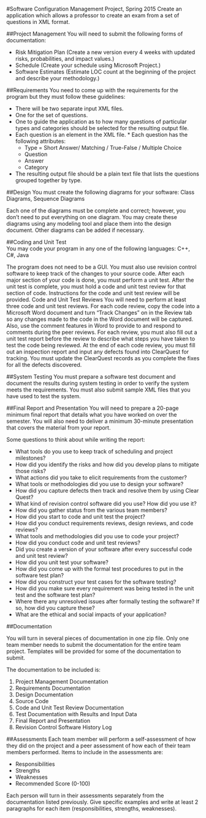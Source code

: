#Software Configuration Management Project, Spring 2015
Create an application which allows a professor to create an exam from a set of questions in XML format. 


##Project Management
 You will need to submit the following forms of documentation: 
 * Risk Mitigation Plan (Create a new version every 4 weeks with updated risks, probabilities, and impact values.) 
 * Schedule (Create your schedule using Microsoft Project.) 
 * Software Estimates (Estimate LOC count at the beginning of the project and describe your methodology.)  
 
 
##Requirements
 You need to come up with the requirements for the program but they must follow these guidelines: 
 * There will be two separate input XML files.
 * One for the set of questions.
 * One to guide the application as to how many questions of particular types and categories should be selected for the resulting output file. 
 * Each question is an element in the XML file. * Each question has the following attributes:     
    * Type = Short Answer/ Matching / True-False / Multiple Choice     
    * Question     
    * Answer     
    * Category
* The resulting output file should be a plain text file that lists the questions grouped together by type.  


##Design 
You must create the following diagrams for your software:  Class Diagrams, Sequence Diagrams     

Each one of the diagrams must be complete and correct; however, you don’t need to put everything on one diagram. You may create these diagrams using any modeling tool and place them into the design document. Other diagrams can be added if necessary.


##Coding and Unit Test  
You may code your program in any one of the following languages: C++, C#, Java  

The program does not need to be a GUI. You must also use revision control software to keep track of the changes to your source code. After each major section of your code is done, you must perform a unit test. After the unit test is complete, you must hold a code and unit test review for that section of code. Instructions for the code and unit test review will be provided. Code and Unit Test Reviews You will need to perform at least three code and unit test reviews. For each code review, copy the code into a Microsoft Word document and turn “Track Changes” on in the Review tab so any changes made to the code in the Word document will be captured. Also, use the comment features in Word to provide to and respond to comments during the peer reviews. For each review, you must also fill out a unit test report before the review to describe what steps you have taken to test the code being reviewed. At the end of each code review, you must fill out an inspection report and input any defects found into ClearQuest for tracking. You must update the ClearQuest records as you complete the fixes for all the defects discovered. 

##System Testing 
You must prepare a software test document and document the results during system testing in order to verify the system meets the requirements. You must also submit sample XML files that you have used to test the system. 

##Final Report and Presentation
You will need to prepare a 20-page minimum final report that details what you have worked on over the semester. You will also need to deliver a minimum 30-minute presentation that covers the material from your report.

Some questions to think about while writing the report:
  * What tools do you use to keep track of scheduling and project milestones?
  * How did you identify the risks and how did you develop plans to mitigate those risks?
  * What actions did you take to elicit requirements from the customer?
  * What tools or methodologies did you use to design your software?
  * How did you capture defects then track and resolve them by using Clear Quest?
  * What kind of revision control software did you use? How did you use it? 
  * How did you gather status from the various team members?
  * How did you start to code and unit test the project?
  * How did you conduct requirements reviews, design reviews, and code reviews?
  * What tools and methodologies did you use to code your project?
  * How did you conduct code and unit test reviews?
  * Did you create a version of your software after every successful code and unit test review?
  * How did you unit test your software?
  * How did you come up with the formal test procedures to put in the software test plan?
  * How did you construct your test cases for the software testing?
  * How did you make sure every requirement was being tested in the unit test and the software test plan?
  * Where there any unresolved issues after formally testing the software? If so, how did you capture these?
  * What are the ethical and social impacts of your application? 

##Documentation 

You will turn in several pieces of documentation in one zip file. Only one team member needs to submit the documentation for the entire team project. Templates will be provided for some of the documentation to submit. 

The documentation to be included is:
 1. Project Management Documentation
 2. Requirements Documentation
 3. Design Documentation
 4. Source Code
 5. Code and Unit Test Review Documentation
 6. Test Documentation with Results and Input Data
 7. Final Report and Presentation
 8. Revision Control Software History Log

##Assessments
Each team member will perform a self-assessment of how they did on the project and a peer assessment of how each of their team members performed. Items to include in the assessments are:
 * Responsibilities
 * Strengths
 * Weaknesses
 * Recommended Score (0-100)
 
Each person will turn in their assessments separately from the documentation listed previously. Give specific examples and write at least 2 paragraphs for each item (responsibilities, strengths, weaknesses). 
